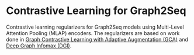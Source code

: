 # Contrastive Learning for Graph2Seq

Contrastive learning regularizers for Graph2Seq models using Multi-Level Attention Pooling (MLAP) encoders. The regularizers are based on work done in [Graph Contrastive Learning with Adaptive Augmentation (GCA)](https://arxiv.org/pdf/2010.14945.pdf) and [Deep Graph Infomax (DGI)](https://arxiv.org/pdf/1809.10341.pdf). 

